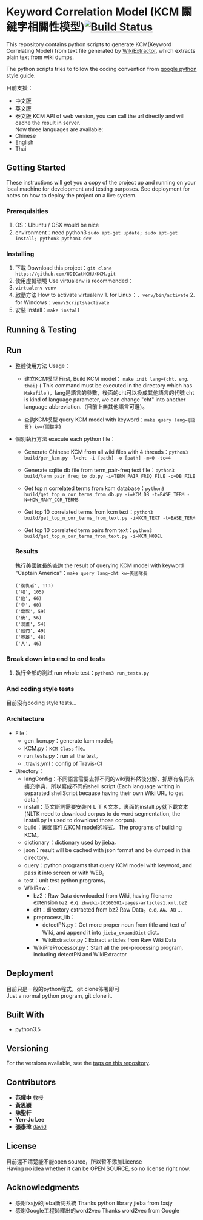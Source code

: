 # Keyword Correlation Model (KCM 關鍵字相關性模型)[![Build Status](https://travis-ci.com/UDICatNCHU/KCM.svg?token=XRWFynWvo8Gsjgh9wqTN&branch=master)](https://travis-ci.com/UDICatNCHU/KCM)

This repository contains python scripts to generate KCM(Keyword Correlating Model) from text file generated by [WikiExtractor](https://github.com/attardi/wikiextractor), which extracts plain text from wiki dumps.  

The python scripts tries to follow the coding convention from [google python style guide](https://google.github.io/styleguide/pyguide.html).

目前支援：
* 中文版
* 英文版
* 泰文版
KCM API of web version, you can call the url directly and will cache the result in server.  
Now three languages are available:
* Chinese
* English
* Thai

## Getting Started

These instructions will get you a copy of the project up and running on your local machine for development and testing purposes. See deployment for notes on how to deploy the project on a live system.

### Prerequisities

1. OS：Ubuntu / OSX would be nice
2. environment：need python3 `sudo apt-get update; sudo apt-get install; python3 python3-dev`

### Installing

1. 下載 Download this project：`git clone https://github.com/UDICatNCHU/KCM.git`
2. 使用虛擬環境 Use virtualenv is recommended：
  1. `virtualenv venv`
  2. 啟動方法 How to activate virtualenv
    1. for Linux：`. venv/bin/activate`
    2. for Windows：`venv\Scripts\activate`
3. 安裝 Install：`make install`

## Running & Testing

## Run

* 整體使用方法 Usage：
  * 建立KCM模型 First, Build KCM model： `make init lang={cht、eng、thai}` ( This command must be executed in the directory which has `Makefile` )，lang是語言的參數，後面的cht可以換成其他語言的代號 cht is kind of language parameter, we can change "cht" into another language abbreviation.（目前上無其他語言可選）。

  * 查詢KCM模型 query KCM model with keyword：`make query lang={語言} kw={關鍵字}`
* 個別執行方法 execute each python file：
  * Generate Chinese KCM from all wiki files with 4 threads：`python3 build/gen_kcm.py -l=cht -i [path] -o [path] -m=0 -tc=4`

  * Generate sqlite db file from term_pair-freq text file：`python3 build/term_pair_freq_to_db.py -i=TERM_PAIR_FREQ_FILE -o=DB_FILE`

  * Get top n correlated terms from kcm database：`python3 build/get_top_n_cor_terms_from_db.py -i=KCM_DB -t=BASE_TERM -N=HOW_MANY_COR_TERMS`


  * Get top 10 correlated terms from kcm text：`python3 build/get_top_n_cor_terms_from_text.py -i=KCM_TEXT -t=BASE_TERM`

  * Get top 10 correlated term pairs from text：`python3 build/get_top_n_cor_terms_from_text.py -i=KCM_MODEL`

  ### Results

  執行美國隊長的查詢 the result of querying KCM model with keyword "Captain America"：`make query lang=cht kw=美國隊長`
  ```
  ('復仇者', 113)
  ('和', 105)
  ('他', 66)
  ('中', 60)
  ('電影', 59)
  ('後', 56)
  ('漫畫', 54)
  ('他們', 49)
  ('英雄', 48)
  ('人', 46)

  ```



### Break down into end to end tests


1. 執行全部的測試 run whole test：`python3 run_tests.py`

### And coding style tests

目前沒有coding style tests...

### Architecture

* File：
  * gen_kcm.py：generate kcm model。
  * KCM.py：`KCM Class` file。
  * run_tests.py：run all the test。
  * .travis.yml：config of Travis-CI
* Directory：
  * langConfig：不同語言需要去抓不同的wiki資料然後分解、抓專有名詞來擴充字典，所以寫成不同的shell script (Each language writing in separated shellScript because having their own Wiki URL to get data.)
  * install：英文斷詞需要安裝ＮＬＴＫ文本，裏面的install.py就下載文本 (NLTK need to download corpus to do word segmentation, the install.py is used to download those corpus).
  * build：裏面事件立KCM model的程式。The programs of building KCM。
  * dictionary：dictionary used by jieba。
  * json：result will be cached with json format and be dumped in this directory。
  * query：python programs that query KCM model with keyword, and pass it into screen or with WEB。
  * test：unit test python programs。
  * WikiRaw：
    * bz2：Raw Data downloaded from Wiki, having filename extension `bz2`. e.q. `zhwiki-20160501-pages-articles1.xml.bz2`
    * cht：directory extracted from bz2 Raw Data。e.q. `AA`、`AB` ...
    * preprocess_lib：
      * detectPN.py：Get more proper noun from title and text of Wiki, and append it into `jieba_expandDict` dict。
      * WikiExtractor.py：Extract articles from Raw Wiki Data
    * WikiPreProcessor.py：Start all the pre-processing program, including detectPN and WikiExtractor

## Deployment

目前只是一般的python程式，git clone佈署即可  
Just a normal python program, git clone it.

## Built With

* python3.5

## Versioning

For the versions available, see the [tags on this repository](https://github.com/david30907d/KCM/releases).

## Contributors

* **范耀中** [教授](http://web.nchu.edu.tw/~yfan/)
* **黃思穎**
* **陳聖軒**
* **Yen-Ju Lee**
* **張泰瑋** [david](https://github.com/david30907d)

## License

目前還不清楚能不能open source，所以暫不添加License  
Having no idea whether it can be OPEN SOURCE, so no license right now.

## Acknowledgments

* 感謝fxsjy的jieba斷詞系統 Thanks python library jieba from fxsjy
* 感謝Google工程師釋出的word2vec Thanks word2vec from Google
